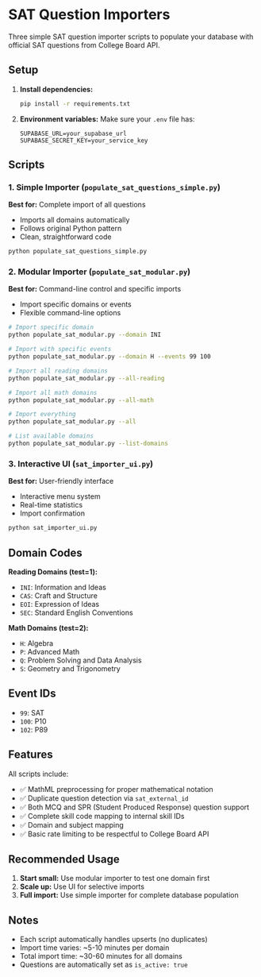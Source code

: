 # SAT Question Importers

Three simple SAT question importer scripts to populate your database with official SAT questions from College Board API.

## Setup

1. **Install dependencies:**
   ```bash
   pip install -r requirements.txt
   ```

2. **Environment variables:**
   Make sure your `.env` file has:
   ```
   SUPABASE_URL=your_supabase_url
   SUPABASE_SECRET_KEY=your_service_key
   ```

## Scripts

### 1. Simple Importer (`populate_sat_questions_simple.py`)
**Best for:** Complete import of all questions
- Imports all domains automatically
- Follows original Python pattern
- Clean, straightforward code

```bash
python populate_sat_questions_simple.py
```

### 2. Modular Importer (`populate_sat_modular.py`)
**Best for:** Command-line control and specific imports
- Import specific domains or events
- Flexible command-line options

```bash
# Import specific domain
python populate_sat_modular.py --domain INI

# Import with specific events
python populate_sat_modular.py --domain H --events 99 100

# Import all reading domains
python populate_sat_modular.py --all-reading

# Import all math domains  
python populate_sat_modular.py --all-math

# Import everything
python populate_sat_modular.py --all

# List available domains
python populate_sat_modular.py --list-domains
```

### 3. Interactive UI (`sat_importer_ui.py`)
**Best for:** User-friendly interface
- Interactive menu system
- Real-time statistics
- Import confirmation

```bash
python sat_importer_ui.py
```

## Domain Codes

**Reading Domains (test=1):**
- `INI`: Information and Ideas
- `CAS`: Craft and Structure  
- `EOI`: Expression of Ideas
- `SEC`: Standard English Conventions

**Math Domains (test=2):**
- `H`: Algebra
- `P`: Advanced Math
- `Q`: Problem Solving and Data Analysis
- `S`: Geometry and Trigonometry

## Event IDs
- `99`: SAT
- `100`: P10  
- `102`: P89

## Features

All scripts include:
- ✅ MathML preprocessing for proper mathematical notation
- ✅ Duplicate question detection via `sat_external_id`
- ✅ Both MCQ and SPR (Student Produced Response) question support
- ✅ Complete skill code mapping to internal skill IDs
- ✅ Domain and subject mapping
- ✅ Basic rate limiting to be respectful to College Board API

## Recommended Usage

1. **Start small:** Use modular importer to test one domain first
2. **Scale up:** Use UI for selective imports
3. **Full import:** Use simple importer for complete database population

## Notes

- Each script automatically handles upserts (no duplicates)
- Import time varies: ~5-10 minutes per domain
- Total import time: ~30-60 minutes for all domains
- Questions are automatically set as `is_active: true`